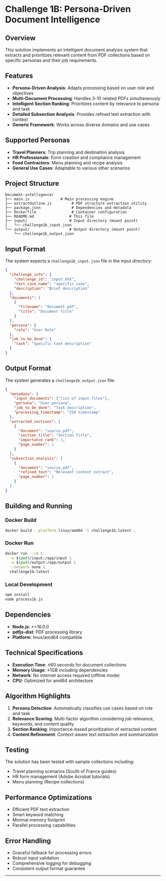 # Challenge 1B: Persona-Driven Document Intelligence

## Overview
This solution implements an intelligent document analysis system that extracts and prioritizes relevant content from PDF collections based on specific personas and their job requirements.

## Features
- **Persona-Driven Analysis**: Adapts processing based on user role and objectives
- **Multi-Document Processing**: Handles 3-10 related PDFs simultaneously  
- **Intelligent Section Ranking**: Prioritizes content by relevance to persona and task
- **Detailed Subsection Analysis**: Provides refined text extraction with context
- **Generic Framework**: Works across diverse domains and use cases

## Supported Personas
- **Travel Planners**: Trip planning and destination analysis
- **HR Professionals**: Form creation and compliance management
- **Food Contractors**: Menu planning and recipe analysis
- **General Use Cases**: Adaptable to various other scenarios

## Project Structure
```
Document-intelligence/
├── main.js              # Main processing engine
├── extractOutline.js         # PDF structure extraction utility
├── package.json              # Dependencies and metadata
├── Dockerfile                # Container configuration
├── README.md                # This file
├── input/                   # Input directory (mount point)
│   └── challenge1b_input.json
└── output/                  # Output directory (mount point)
    └── challenge1b_output.json
```

## Input Format
The system expects a `challenge1b_input.json` file in the input directory:

```json
{
  "challenge_info": {
    "challenge_id": "input_XXX",
    "test_case_name": "specific_case",
    "description": "Brief description"
  },
  "documents": [
    {
      "filename": "document.pdf",
      "title": "Document Title"
    }
  ],
  "persona": {
    "role": "User Role"
  },
  "job_to_be_done": {
    "task": "Specific task description"
  }
}
```

## Output Format
The system generates a `challenge1b_output.json` file:

```json
{
  "metadata": {
    "input_documents": ["list of input files"],
    "persona": "User persona",
    "job_to_be_done": "Task description",
    "processing_timestamp": "ISO timestamp"
  },
  "extracted_sections": [
    {
      "document": "source.pdf",
      "section_title": "Section Title",
      "importance_rank": 1,
      "page_number": 1
    }
  ],
  "subsection_analysis": [
    {
      "document": "source.pdf",
      "refined_text": "Relevant content extract",
      "page_number": 1
    }
  ]
}
```

## Building and Running

### Docker Build
```bash
docker build --platform linux/amd64 -t challenge1b:latest .
```

### Docker Run
```bash
docker run --rm \
  -v $(pwd)/input:/app/input \
  -v $(pwd)/output:/app/output \
  --network none \
  challenge1b:latest
```

### Local Development
```bash
npm install
node process1b.js
```

## Dependencies
- **Node.js**: >=16.0.0
- **pdfjs-dist**: PDF processing library
- **Platform**: linux/amd64 compatible

## Technical Specifications
- **Execution Time**: ≤60 seconds for document collections
- **Memory Usage**: ≤1GB including dependencies
- **Network**: No internet access required (offline mode)
- **CPU**: Optimized for amd64 architecture

## Algorithm Highlights
1. **Persona Detection**: Automatically classifies use cases based on role and task
2. **Relevance Scoring**: Multi-factor algorithm considering job relevance, keywords, and content quality
3. **Section Ranking**: Importance-based prioritization of extracted content
4. **Content Refinement**: Context-aware text extraction and summarization

## Testing
The solution has been tested with sample collections including:
- Travel planning scenarios (South of France guides)
- HR form management (Adobe Acrobat tutorials)  
- Menu planning (Recipe collections)

## Performance Optimizations
- Efficient PDF text extraction
- Smart keyword matching
- Minimal memory footprint
- Parallel processing capabilities

## Error Handling
- Graceful fallback for processing errors
- Robust input validation
- Comprehensive logging for debugging
- Consistent output format guarantee

---
